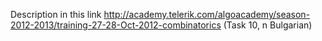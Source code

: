 Description in this link http://academy.telerik.com/algoacademy/season-2012-2013/training-27-28-Oct-2012-combinatorics (Task 10, n Bulgarian)
